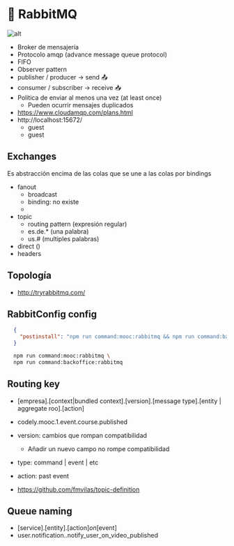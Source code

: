 # 🐰 RabbitMQ

![alt](./rabbit.png)

- Broker de mensajería
- Protocolo amqp (advance message queue protocol)
- FIFO 
- Observer pattern
- publisher / producer -> send 📤
- consumer / subscriber -> receive 📥
- Política de enviar al menos una vez (at least once)
  - Pueden ocurrir mensajes duplicados
- https://www.cloudamqp.com/plans.html
- http://localhost:15672/
  - guest
  - guest

## Exchanges

Es abstracción encima de las colas que se une a las colas por bindings

- fanout 
  - broadcast
  - binding: no existe
  - 
- topic
  - routing pattern (expresión regular)
  - es.de.* (una palabra)
  - us.# (multiples palabras)
- direct ()
- headers

## Topología

- http://tryrabbitmq.com/

## RabbitConfig config

```json
  {
    "postinstall": "npm run command:mooc:rabbitmq && npm run command:backoffice:rabbitmq"
  }
```

```sh
  npm run command:mooc:rabbitmq \
  npm run command:backoffice:rabbitmq
```

## Routing key

- [empresa].[context|bundled context].[version].[message type].[entity | aggregate roo].[action]
- codely.mooc.1.event.course.published

- version: cambios que rompan compatibilidad
  - Añadir un nuevo campo no rompe compatibilidad
- type: command | event | etc
- action: past event

- https://github.com/fmvilas/topic-definition

## Queue naming

- [service].[entity].[action]_on_[event]
- user.notification..notify_user_on_video_published
